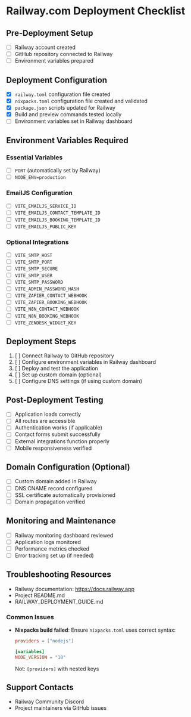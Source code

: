# Railway.com Deployment Checklist

## Pre-Deployment Setup
- [ ] Railway account created
- [ ] GitHub repository connected to Railway
- [ ] Environment variables prepared

## Deployment Configuration
- [x] `railway.toml` configuration file created
- [x] `nixpacks.toml` configuration file created and validated
- [x] `package.json` scripts updated for Railway
- [x] Build and preview commands tested locally
- [ ] Environment variables set in Railway dashboard

## Environment Variables Required

### Essential Variables
- [ ] `PORT` (automatically set by Railway)
- [ ] `NODE_ENV=production`

### EmailJS Configuration
- [ ] `VITE_EMAILJS_SERVICE_ID`
- [ ] `VITE_EMAILJS_CONTACT_TEMPLATE_ID`
- [ ] `VITE_EMAILJS_BOOKING_TEMPLATE_ID`
- [ ] `VITE_EMAILJS_PUBLIC_KEY`

### Optional Integrations
- [ ] `VITE_SMTP_HOST`
- [ ] `VITE_SMTP_PORT`
- [ ] `VITE_SMTP_SECURE`
- [ ] `VITE_SMTP_USER`
- [ ] `VITE_SMTP_PASSWORD`
- [ ] `VITE_ADMIN_PASSWORD_HASH`
- [ ] `VITE_ZAPIER_CONTACT_WEBHOOK`
- [ ] `VITE_ZAPIER_BOOKING_WEBHOOK`
- [ ] `VITE_N8N_CONTACT_WEBHOOK`
- [ ] `VITE_N8N_BOOKING_WEBHOOK`
- [ ] `VITE_ZENDESK_WIDGET_KEY`

## Deployment Steps
1. [ ] Connect Railway to GitHub repository
2. [ ] Configure environment variables in Railway dashboard
3. [ ] Deploy and test the application
4. [ ] Set up custom domain (optional)
5. [ ] Configure DNS settings (if using custom domain)

## Post-Deployment Testing
- [ ] Application loads correctly
- [ ] All routes are accessible
- [ ] Authentication works (if applicable)
- [ ] Contact forms submit successfully
- [ ] External integrations function properly
- [ ] Mobile responsiveness verified

## Domain Configuration (Optional)
- [ ] Custom domain added in Railway
- [ ] DNS CNAME record configured
- [ ] SSL certificate automatically provisioned
- [ ] Domain propagation verified

## Monitoring and Maintenance
- [ ] Railway monitoring dashboard reviewed
- [ ] Application logs monitored
- [ ] Performance metrics checked
- [ ] Error tracking set up (if needed)

## Troubleshooting Resources
- Railway documentation: https://docs.railway.app
- Project README.md
- RAILWAY_DEPLOYMENT_GUIDE.md

### Common Issues
- **Nixpacks build failed**: Ensure `nixpacks.toml` uses correct syntax:
  ```toml
  providers = ["nodejs"]
  
  [variables]
  NODE_VERSION = "18"
  ```
  Not: `[providers]` with nested keys

## Support Contacts
- Railway Community Discord
- Project maintainers via GitHub issues